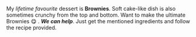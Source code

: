 My *lifetime favourite* dessert is **Brownies**. Soft cake-like dish is also sometimes crunchy from the top and bottom. Want to make the ultimate Brownies :yum: . _**We can help**_. Just get  the mentioned ingredients and follow the recipe provided.